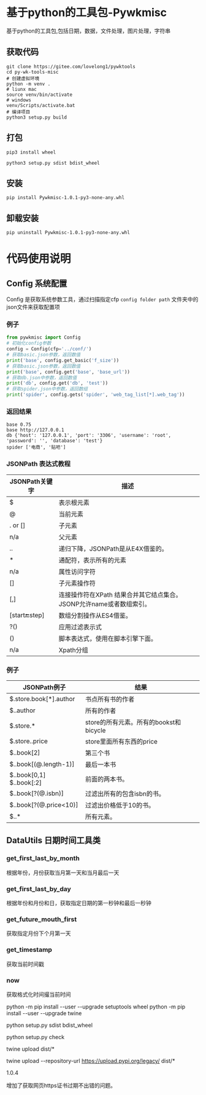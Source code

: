 # 基于python的工具包-Pywkmisc
基于python的工具包,包括日期，数据，文件处理，图片处理，字符串
## 获取代码
```shell
git clone https://gitee.com/lovelong1/pywktools
cd py-wk-tools-misc
# 创建虚拟环境
python -m venv .
# liunx mac
source venv/bin/activate
# windows
venv/Scripts/activate.bat
# 编译项目
python3 setup.py build
```

## 打包
```shell
pip3 install wheel

python3 setup.py sdist bdist_wheel
```
## 安装
```shell
pip install Pywkmisc-1.0.1-py3-none-any.whl
```
## 卸载安装
```shell
pip uninstall Pywkmisc-1.0.1-py3-none-any.whl
```

# 代码使用说明
## Config 系统配置
Config 是获取系统参数工具，通过扫描指定cfp `config folder path` 文件夹中的json文件来获取配置项
### 例子
```python
from pywkmisc import Config
# 初始化config参数
config = Config(cfp='../conf/')
# 获取basic.json参数，返回数值
print('base', config.get_basic('f_size'))
# 获取basic.json参数，返回数值
print('base', config.get('base', 'base_url'))
# 获取db.json中参数，返回数值
print('db', config.get('db', 'test'))
# 获取spider.json中参数，返回数组
print('spider', config.gets('spider', 'web_tag_list[*].web_tag'))
```
### 返回结果
```shell
base 0.75
base http://127.0.0.1
db {'host': '127.0.0.1', 'port': '3306', 'username': 'root', 'password': '', 'database': 'test'}
spider ['电商', '贴吧']
```
### JSONPath 表达式教程

JSONPath关键字 | 描述
---- | ----
$ | 表示根元素
@ | 当前元素
. or [] | 子元素
n/a | 父元素
.. | 递归下降，JSONPath是从E4X借鉴的。
* | 通配符，表示所有的元素
n/a | 属性访问字符
[] | 子元素操作符
[,] | 连接操作符在XPath 结果合并其它结点集合。JSONP允许name或者数组索引。
[start:end:step] | 数组分割操作从ES4借鉴。
?() | 应用过滤表示式
() | 脚本表达式，使用在脚本引擎下面。
 n/a	 | Xpath分组

### 例子

| JSONPath例子 | 结果 |
| ---- | ----|
| $.store.book[*].author | 书点所有书的作者|
| $..author | 所有的作者|
| $.store.* | store的所有元素。所有的bookst和bicycle|
| $.store..price | store里面所有东西的price|
| $..book[2] | 第三个书|
| $..book[(@.length-1)] |  最后一本书|
| $..book[0,1]  $..book[:2] | 前面的两本书。|
| $..book[?(@.isbn)] | 过滤出所有的包含isbn的书。|
| $..book[?(@.price<10)] | 过滤出价格低于10的书。|
| $..* | 所有元素。|

## DataUtils 日期时间工具类
### get_first_last_by_month
根据年份，月份获取当月第一天和当月最后一天
### get_first_last_by_day
根据年份和月份和日，获取指定日期的第一秒钟和最后一秒钟
### get_future_mouth_first
获取指定月份下个月第一天
### get_timestamp
获取当前时间戳
### now
获取格式化时间撮当前时间


python -m pip install --user --upgrade setuptools wheel
python -m pip install --user --upgrade twine

python setup.py sdist bdist_wheel

python setup.py check

twine upload dist/*

twine upload --repository-url https://upload.pypi.org/legacy/ dist/*


1.0.4 

增加了获取网页https证书过期不出错的问题。